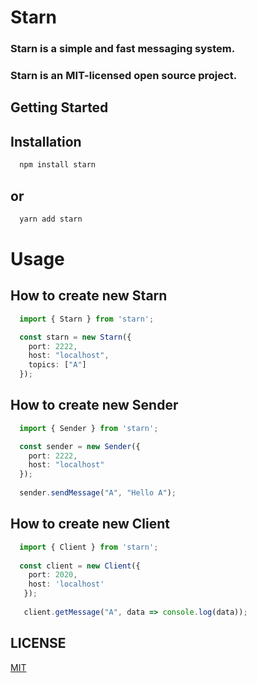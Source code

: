# Starn 

### Starn is a simple and fast messaging system.

### Starn is an MIT-licensed open source project.


## Getting Started

## Installation

```js
  npm install starn  
```
## or
```js
  yarn add starn
```

# Usage

## How to create new Starn

```ts
  import { Starn } from 'starn';

  const starn = new Starn({
    port: 2222,
    host: "localhost",
    topics: ["A"]
  });

```

## How to create new Sender

```ts
  import { Sender } from 'starn';

  const sender = new Sender({
    port: 2222,
    host: "localhost"
  });
  
  sender.sendMessage("A", "Hello A");
```

## How to create new Client

```ts
  import { Client } from 'starn';
  
  const client = new Client({
    port: 2020, 
    host: 'localhost'
   });
   
   client.getMessage("A", data => console.log(data));
```

## LICENSE

[MIT](https://opensource.org/licenses/MIT)